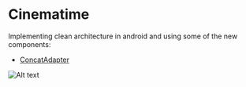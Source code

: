# Cinematime

Implementing clean architecture in android and using some of the new components:

- [ConcatAdapter](https://developer.android.com/reference/androidx/recyclerview/widget/ConcatAdapter)

![Alt text](https://github.com/santimattius/cinematime/blob/master/screenshot/Screenshot_1605927820.png)

